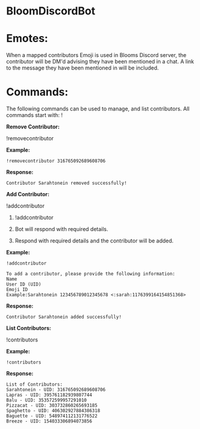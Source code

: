 # BloomDiscordBot


# Emotes:

When a mapped contributors Emoji is used in Blooms Discord server, the contributor will be DM'd advising they have been mentioned in a chat.
A link to the message they have been mentioned in will be included. 

# Commands:

The following commands can be used to manage, and list contributors. All commands 
start with: !

**Remove Contributor:** 

!removecontributor <uid> 

**Example:**

```
!removecontributor 316765092689608706
```

**Response:**
```
Contributor Sarahtonein removed successfully!
```

**Add Contributor:**

!addcontributor

1. !addcontributor

2. Bot will respond with required details.

3. Respond with required details and the contributor will be added.

**Example:**

```
!addcontributor
```
```
To add a contributor, please provide the following information:
Name
User ID (UID)
Emoji ID
Example:Sarahtonein 123456789012345678 <:sarah:1176399164154851368>

```

**Response:**

```
Contributor Sarahtonein added successfully!
```

**List Contributors:**

!contributors

**Example:**

```
!contributors
```
**Response:**
```
List of Contributors:
Sarahtonein - UID: 316765092689608706
Lapras - UID: 395761182939807744
Balu - UID: 353572599957291010
Pizzacat - UID: 303732860265693185
Spaghetto - UID: 406302927884386318
Baguette - UID: 548974112131776522
Breeze - UID: 154033306894073856
```

